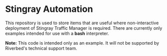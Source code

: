# Stingray Automation

This repository is used to store items that are useful where non-interactive
deployment of Stingray Traffic Manager is required.  There are currently only
examples intended for use with a **bash** interpreter.

**Note:** This code is intended only as an example.  It will not be supported by
Riverbed's technical support team.
